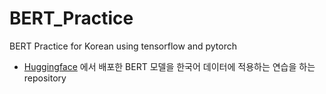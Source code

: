 # BERT_Practice
BERT Practice for Korean using tensorflow and pytorch

* [Huggingface](https://huggingface.co/) 에서 배포한 BERT 모델을 한국어 데이터에 적용하는 연습을 하는 repository
